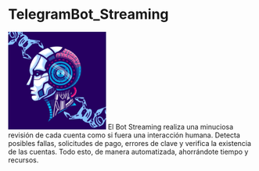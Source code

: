 # TelegramBot_Streaming 
<img src="Lgo.png" alt="Logo Bot" width="200"/>
El Bot Streaming realiza una minuciosa revisión de cada cuenta como si fuera una interacción humana. Detecta posibles fallas, solicitudes de pago, errores de clave y verifica la existencia de las cuentas. Todo esto, de manera automatizada, ahorrándote tiempo y recursos. 
